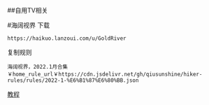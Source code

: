 ##自用TV相关

#海阔视界
下载
```
https://haikuo.lanzoui.com/u/GoldRiver
```

复制规则
```
海阔视界，2022.1月合集￥home_rule_url￥https://cdn.jsdelivr.net/gh/qiusunshine/hiker-rules/rules/2022-1-%E6%B1%87%E6%80%BB.json
```
[教程](https://www.bilibili.com/video/BV1YN411Q7Ho)